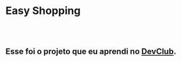 <h1>Easy Shopping</h1>
<br>
<br>
<h2>Esse foi o projeto que eu aprendi no <a href="https://rodolfomori.com.br/devclub">DevClub</a>.</h2>
